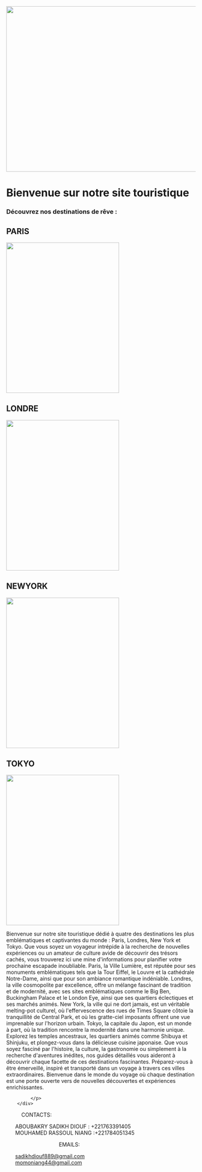 <html lang="fr">
<head>
    <meta charset="UTF-8">
    <meta name="viewport" content="width=device-width, initial-scale=1.0">
    <title>Accueil - Site Web Touristique</title>
    <link rel="stylesheet" href="index2.css">
    <body>
        <div class="entete">
            <img src="../images/9804.gif_wh300.gif" alt="" width="1263" height="440">
        </div>
        <div class="container">
            <h1>Bienvenue sur notre site touristique </h1>
            <h3>Découvrez nos destinations de rêve :</h3>
            <div class="destination">
                <div class="destination-item">
                    <h2>PARIS</h2>
                    <a href="PARIS.html"> <img src="../images/nosiuol-29qzifjmP34-unsplash.jpg" alt="" width="300" height="400"></a>
                </div>
                <div class="destination-item">
                    <h2>LONDRE</h2>
                    <a href="LONDRE.html"> <img src="../images/alex-block-jAj5yVH8Ooc-unsplash.jpg" alt="" width="300" height="400"></a>
                </div>
                <div class="destination-item">
                    <h2>NEWYORK</h2>
                    <a href="NEWYORK.html"> <img src="../images/timo-wagner-fT6-YkB0nfg-unsplash.jpg" alt="" width="300" height="400"></a>
                </div>
                <div class="destination-item">
                    <h2>TOKYO</h2>
                    <a href="TOKYO.html"><img src="../images/yu-kato-cddaZDt6uRw-unsplash.jpg" alt="" width="300" height="400"></a>
                </div>
            </div>
        </div>
        <div>
             <p>
                Bienvenue sur notre site touristique dédié à quatre des destinations les plus emblématiques et captivantes du monde : Paris, Londres, New York et Tokyo. Que vous soyez un voyageur intrépide à la recherche de nouvelles expériences ou un amateur de culture avide de découvrir des trésors cachés, vous trouverez ici une mine d'informations pour planifier votre prochaine escapade inoubliable. Paris, la Ville Lumière, est réputée pour ses monuments emblématiques tels que la Tour Eiffel, le Louvre et la cathédrale Notre-Dame, ainsi que pour son ambiance romantique indéniable. Londres, la ville cosmopolite par excellence, offre un mélange fascinant de tradition et de modernité, avec ses sites emblématiques comme le Big Ben, Buckingham Palace et le London Eye, ainsi que ses quartiers éclectiques et ses marchés animés. New York, la ville qui ne dort jamais, est un véritable melting-pot culturel, où l'effervescence des rues de Times Square côtoie la tranquillité de Central Park, et où les gratte-ciel imposants offrent une vue imprenable sur l'horizon urbain. Tokyo, la capitale du Japon, est un monde à part, où la tradition rencontre la modernité dans une harmonie unique. Explorez les temples ancestraux, les quartiers animés comme Shibuya et Shinjuku, et plongez-vous dans la délicieuse cuisine japonaise. Que vous soyez fasciné par l'histoire, la culture, la gastronomie ou simplement à la recherche d'aventures inédites, nos guides détaillés vous aideront à découvrir chaque facette de ces destinations fascinantes. Préparez-vous à être émerveillé, inspiré et transporté dans un voyage à travers ces villes extraordinaires. Bienvenue dans le monde du voyage où chaque destination est une porte ouverte vers de nouvelles découvertes et expériences enrichissantes.

             </p>
        </div>
  <div>
    <footer>
        <p style="margin-inline-start: 40px;">CONTACTS:<br>
         <ul>
          ABOUBAKRY SADIKH DIOUF : +221763391405 <br>
           MOUHAMED RASSOUL NIANG :+221784051345
         </ul>
        </p>
        <p style="margin-inline-start: 140px;">EMAILS: <br>
         <ul>
            <a href="sadikhdiouf889@gmail.com">sadikhdiouf889@gmail.com</a> <br>
            <a href="momoniang44@gmail.com">momoniang44@gmail.com</a>
         </ul>
        </p>
     </footer>
    </div>
    </body>
</html>

